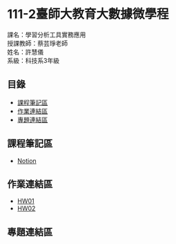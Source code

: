 # 111-2臺師大教育大數據微學程
課名：學習分析工具實務應用  
授課教師：蔡芸琤老師  
姓名：許慧儀  
系級：科技系3年級

## 目錄
* [課程筆記區](https://github.com/Memory-HuiYi/LAT-Repo.#%E8%AA%B2%E7%A8%8B%E7%AD%86%E8%A8%98%E5%8D%80)  
* [作業連結區](https://github.com/Memory-HuiYi/LAT-Repo.#%E4%BD%9C%E6%A5%AD%E9%80%A3%E7%B5%90%E5%8D%80)  
* [專題連結區](https://github.com/Memory-HuiYi/LAT-Repo.#%E5%B0%88%E9%A1%8C%E9%80%A3%E7%B5%90%E5%8D%80)  


## 課程筆記區
* [Notion](https://enormous-allspice-0c1.notion.site/5e3bcfd5be8b4598b6fa019deeccdb77)
## 作業連結區
* [HW01](https://github.com/Memory-HuiYi/LAT/blob/main/HW/HW01.ipynb)
* [HW02](https://github.com/Memory-HuiYi/LAT/blob/main/HW/HW02.ipynb)

## 專題連結區
